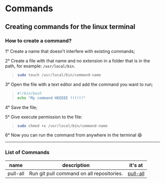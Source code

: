 # Commands
## Creating commands for the linux terminal

### How to create a command?
1° Create a name that doesn't interfere with existing commands;

2° Create a file with that name and no extension in a folder that is in the path, for example: `/usr/local/bin`.
> ```bash
> sudo touch /usr/local/bin/command-name
> ```

3° Open the file with a text editor and add the command you want to run;
> ```bash
> #!/bin/bash
> echo "My command HEEEEE !!!!!!"
> ```

4° Save the file;

5° Give execute permission to the file:
> ```bash
> sudo chmod +x /usr/local/bin/command-name
> ```

6° Now you can run the command from anywhere in the terminal :smile:

---

### List of Commands
| name | description | it's at |
| :--: | :---------: | :-----: |
| pull-all | Run git pull command on all repositories. | [pull-all](./pull-all) |
